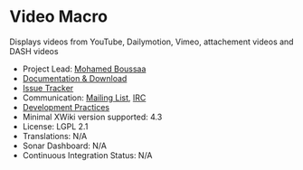 # Video Macro

Displays videos from YouTube, Dailymotion, Vimeo, attachement videos and DASH videos

* Project Lead: [Mohamed Boussaa](http://www.xwiki.org/xwiki/bin/view/XWiki/mouhb)
* [Documentation & Download](http://extensions.xwiki.org/xwiki/bin/view/Extension/Video+Macro)
* [Issue Tracker](http://jira.xwiki.org/browse/XVIDEO)
* Communication: [Mailing List](http://dev.xwiki.org/xwiki/bin/view/Community/MailingLists), [IRC](http://dev.xwiki.org/xwiki/bin/view/Community/IRC)
* [Development Practices](http://dev.xwiki.org/xwiki/bin/view/Main/WebHome)
* Minimal XWiki version supported: 4.3
* License: LGPL 2.1
* Translations: N/A
* Sonar Dashboard: N/A
* Continuous Integration Status: N/A